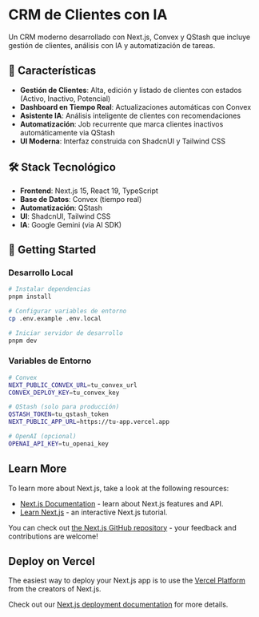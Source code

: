 # CRM de Clientes con IA

Un CRM moderno desarrollado con Next.js, Convex y QStash que incluye gestión de clientes, análisis con IA y automatización de tareas.

## 🚀 Características

- **Gestión de Clientes**: Alta, edición y listado de clientes con estados (Activo, Inactivo, Potencial)
- **Dashboard en Tiempo Real**: Actualizaciones automáticas con Convex
- **Asistente IA**: Análisis inteligente de clientes con recomendaciones
- **Automatización**: Job recurrente que marca clientes inactivos automáticamente via QStash
- **UI Moderna**: Interfaz construida con ShadcnUI y Tailwind CSS

## 🛠️ Stack Tecnológico

- **Frontend**: Next.js 15, React 19, TypeScript
- **Base de Datos**: Convex (tiempo real)
- **Automatización**: QStash
- **UI**: ShadcnUI, Tailwind CSS
- **IA**: Google Gemini (via AI SDK)

## 🚀 Getting Started

### Desarrollo Local

```bash
# Instalar dependencias
pnpm install

# Configurar variables de entorno
cp .env.example .env.local

# Iniciar servidor de desarrollo
pnpm dev
```

### Variables de Entorno

```bash
# Convex
NEXT_PUBLIC_CONVEX_URL=tu_convex_url
CONVEX_DEPLOY_KEY=tu_convex_key

# QStash (solo para producción)
QSTASH_TOKEN=tu_qstash_token
NEXT_PUBLIC_APP_URL=https://tu-app.vercel.app

# OpenAI (opcional)
OPENAI_API_KEY=tu_openai_key
```

## Learn More

To learn more about Next.js, take a look at the following resources:

- [Next.js Documentation](https://nextjs.org/docs) - learn about Next.js features and API.
- [Learn Next.js](https://nextjs.org/learn) - an interactive Next.js tutorial.

You can check out [the Next.js GitHub repository](https://github.com/vercel/next.js) - your feedback and contributions are welcome!

## Deploy on Vercel

The easiest way to deploy your Next.js app is to use the [Vercel Platform](https://vercel.com/new?utm_medium=default-template&filter=next.js&utm_source=create-next-app&utm_campaign=create-next-app-readme) from the creators of Next.js.

Check out our [Next.js deployment documentation](https://nextjs.org/docs/app/building-your-application/deploying) for more details.

